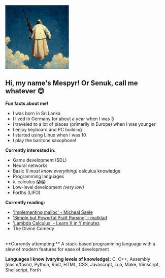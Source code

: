 <img src="profile.png" width="200" height="200">

## Hi, my name's Mespyr! Or Senuk, call me whatever 😊

**Fun facts about me!**
- I was born in Sri Lanka
- I lived in Germany for about a year when I was 3
- I traveled to a lot of places (primarily in Europe) when I was younger
- I enjoy keyboard and PC building
- I started using Linux when I was 10
- I play the baritone saxophone!

**Currently interested in:**
- Game development (SDL)
- Neural networks
- Basic _(I must know everything)_ calculus knowledge
- Programming languages
- λ-calculus 😱😱
- Low-level development _(very low)_
- Forths (LIFO)

**Currently reading:**
- ['Implementing malloc' - Micheal Saele](https://moss.cs.iit.edu/cs351/slides/slides-malloc.pdf)
- ['Simple but Powerful Pratt Parsing' - matklad](https://matklad.github.io/2020/04/13/simple-but-powerful-pratt-parsing.html)
- ['Lambda Calculus' - Learn X in Y minutes](https://learnxinyminutes.com/docs/lambda-calculus/)
- The Divine Comedy
<br>
**Currently attempting:** A stack-based programming language with a slew of modern features for ease of development

**Languages I know (varying levels of knowledge):** C, C++, Assembly (nasm/fasm), Python, Rust, HTML, CSS, Javascript, Lua, Make, Vimscript, Shellscript, Forth
